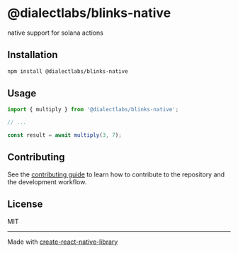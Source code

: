 # @dialectlabs/blinks-native

native support for solana actions

## Installation

```sh
npm install @dialectlabs/blinks-native
```

## Usage


```js
import { multiply } from '@dialectlabs/blinks-native';

// ...

const result = await multiply(3, 7);
```


## Contributing

See the [contributing guide](CONTRIBUTING.md) to learn how to contribute to the repository and the development workflow.

## License

MIT

---

Made with [create-react-native-library](https://github.com/callstack/react-native-builder-bob)
